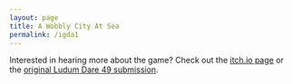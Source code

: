 ```yaml
---
layout: page
title: A Wobbly City At Sea
permalink: /igda1
---
```


<body>
  <canvas id="unity-canvas" width=960 height=540 style="width: 960px; height: 540px; background: #231F20"></canvas>
  <script src="projects/wobbly-city-at-sea/Build/WebGL.loader.js"></script>
  <script>
    createUnityInstance(document.querySelector("#unity-canvas"), {
      dataUrl: "projects/wobbly-city-at-sea/Build/WebGL.data",
      frameworkUrl: "projects/wobbly-city-at-sea/Build/WebGL.framework.js",
      codeUrl: "projects/wobbly-city-at-sea/Build/WebGL.wasm",
      streamingAssetsUrl: "StreamingAssets",
      companyName: "rjmarzec Games",
      productName: "Wobbly City At Sea",
      productVersion: "1.0",
      // matchWebGLToCanvasSize: false, // Uncomment this to separately control WebGL canvas render size and DOM element size.
      // devicePixelRatio: 1, // Uncomment this to override low DPI rendering on high DPI displays.
    });
  </script>
</body>

Interested in hearing more about the game? Check out the [itch.io page](https://rjmarzec.itch.io/wobbly-city-at-sea) or the [original Ludum Dare 49 submission](https://ldjam.com/events/ludum-dare/49/wobbly-city-at-sea).
